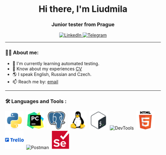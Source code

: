 <div id="header" align="center">
  <h1>Hi there, I'm Liudmila</h1>
  <h3>Junior tester from Prague</h3>
</div>
<div id="socials" align="center">
  <a href="https://www.linkedin.com/in/liudmila-zubkova">
    <img src="https://img.shields.io/badge/LinkedIn-blue?style=for-the-badge&logo=linkedin&logoColor=white" alt="LinkedIn"/>
  </a>
  <a href="https://t.me/Lumilli">
    <img src="https://img.shields.io/badge/Telegram-blue?style=for-the-badge&logo=telegram&logoColor=white" alt="Telegram"/>
  </a>
</div>

---

### :woman_technologist: About me:
- :seedling: I'm currently learning automated testing.
- :page_facing_up: Know about my experiences [CV](https://drive.google.com/file/d/1X2yLyoBflMCVL9k3i8K-07Cp-zvQnTj_/view?usp=drivesdk)
- :earth_americas: I speak English, Russian and Czech.
- :mailbox: Reach me by: [email](mailto:liudmilazubkova@seznam.cz)

---

### :hammer_and_wrench: Languages and Tools :
<div>
	<img src="https://github.com/devicons/devicon/blob/master/icons/python/python-original.svg" title="Python" alt="Python" width="60" height="60"/>&nbsp;
        <img src="https://github.com/devicons/devicon/blob/master/icons/pycharm/pycharm-original.svg" title="Pycharm" alt="Pycharm" width="60" height="60"/>&nbsp;
	<img src="https://github.com/devicons/devicon/blob/master/icons/postgresql/postgresql-original.svg" title="Postgresql" alt="Postgresql" width="60" height="60"/>&nbsp;
	<img src="https://github.com/devicons/devicon/blob/master/icons/linux/linux-original.svg" title="Linux" alt="Linux" width="60" height="60"/>&nbsp;
	<img src="https://github.com/devicons/devicon/blob/master/icons/bash/bash-original.svg" title="Bash" alt="Bash" width="60" height="60"/>&nbsp;
        <img src="https://camo.githubusercontent.com/be11ab1cf3e4b56fff12f3671a7c71132874aa3de3efb733ec167ba5c5769558/68747470733a2f2f64333377756272666b69306c36382e636c6f756466726f6e742e6e65742f333862356339353361343636373336363638356435356462353564303537633836646231666335342f61306664632f7374617469632f61636165366232346439343033343736363163613930316561303766343763312f6368726f6d652d6465762d6c6f676f2d69636f6e2e706e67" title="DevTools" alt="DevTools" width="60" height="60"/>&nbsp;
        <img src="https://github.com/devicons/devicon/blob/master/icons/html5/html5-original-wordmark.svg" title="HTML5" alt="HTML5" width="60" height="60"/>&nbsp;
	<img src="https://github.com/devicons/devicon/blob/master/icons/trello/trello-plain-wordmark.svg" title="Trello" alt="Trello" width="60" height="60"/>&nbsp;
	<img src="https://camo.githubusercontent.com/8140ad4c0124d888f4bd017f01af44adebb165cd5c564f8a62922f0cb70e5390/68747470733a2f2f7365656b6c6f676f2e636f6d2f696d616765732f502f706f73746d616e2d6c6f676f2d303038374341304431352d7365656b6c6f676f2e636f6d2e706e67" title="Postman" alt="Postman" width="60" height="60"/>&nbsp;
        <img src="https://github.com/devicons/devicon/blob/master/icons/selenium/selenium-original.svg" title="Selenium" alt="Selenium" width="60" height="60"/>

</div>
	
